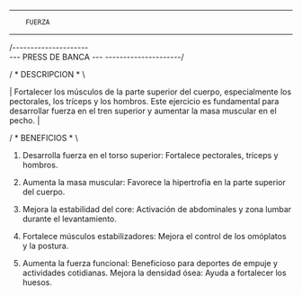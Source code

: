 ----------------------
        FUERZA
----------------------

/---------------------\
--- PRESS DE BANCA ---
\---------------------/

/ * DESCRIPCION * \

| Fortalecer los músculos de la parte superior del cuerpo, especialmente los pectorales, los tríceps y los hombros. Este ejercicio es fundamental para desarrollar fuerza en el tren superior y aumentar la masa muscular en el pecho. |

/ * BENEFICIOS * \

1. Desarrolla fuerza en el torso superior: Fortalece pectorales, tríceps y hombros.

2. Aumenta la masa muscular: Favorece la hipertrofia en la parte superior del cuerpo.

3. Mejora la estabilidad del core: Activación de abdominales y zona lumbar durante el levantamiento.

4. Fortalece músculos estabilizadores: Mejora el control de los omóplatos y la postura.

5. Aumenta la fuerza funcional: Beneficioso para deportes de empuje y actividades cotidianas.
Mejora la densidad ósea: Ayuda a fortalecer los huesos.